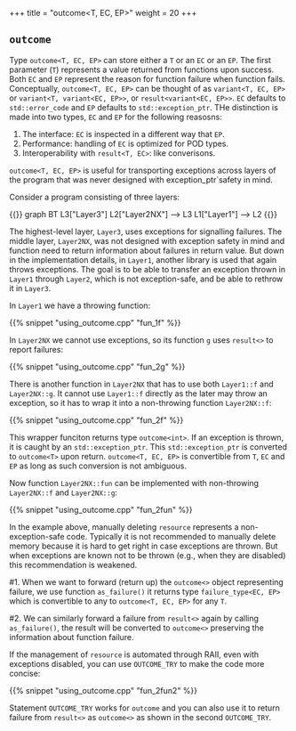 +++
title = "outcome<T, EC, EP>"
weight = 20
+++

## `outcome`

Type `outcome<T, EC, EP>` can store either a `T` or an `EC` or an `EP`.
The first parameter (`T`) represents a value returned from functions upon success.
Both `EC` and `EP` represent the reason for function failure when function fails.
Conceptually, `outcome<T, EC, EP>` can be thought of as `variant<T, EC, EP>` or `variant<T, variant<EC, EP>>`, or `result<variant<EC, EP>>`.
`EC` defaults to `std::error_code` and `EP` defaults to `std::exception_ptr`. THe distinction is made into two types, `EC` and `EP` for the following reasosns:

1. The interface: `EC` is inspected in a different way that `EP`.
2. Performance: handling of `EC` is optimized for POD types.
3. Interoperability with `result<T, EC>`: like converisons.


`outcome<T, EC, EP>` is useful for transporting exceptions across layers of the program that was never designed with exception_ptr`safety in mind.

Consider a program consisting of three layers:

{{<mermaid>}}
graph BT
    L3["Layer3"]
    L2["Layer2NX"] --> L3
    L1["Layer1"] --> L2
{{</mermaid>}}
  
The highest-level layer, `Layer3`, uses exceptions for signalling failures. The middle layer, `Layer2NX`,
was not designed with exception safety in mind and function need to return information about failures in return value.
But down in the implementation details, in `Layer1`, another library is used that again throws exceptions. The goal is
to be able to transfer an exception thrown in `Layer1` through `Layer2`, which is not exception-safe, and be able to rethrow it in `Layer3`.

In `Layer1` we have a throwing function:

{{% snippet "using_outcome.cpp" "fun_1f" %}}  

In `Layer2NX` we cannot use exceptions, so its function `g` uses `result<>` to report failures:

{{% snippet "using_outcome.cpp" "fun_2g" %}} 

There is another function in `Layer2NX` that has to use both `Layer1::f` and `Layer2NX::g`.
It cannot use `Layer1::f` directly as the later may throw an exception, so it has to wrap it into a non-throwing function `Layer2NX::f`:

{{% snippet "using_outcome.cpp" "fun_2f" %}}

This wrapper funciton returns type `outcome<int>`. If an exception is thrown, it is caught by an `std::exception_ptr`. This `std::exception_ptr` is converted to `outcome<T>` upon return.
`outcome<T, EC, EP>` is convertible from `T`, `EC` and `EP` as long as such conversion is not ambiguous.


Now function `Layer2NX::fun` can be implemented with non-throwing `Layer2NX::f` and `Layer2NX::g`:

{{% snippet "using_outcome.cpp" "fun_2fun" %}}

In the example above, manually deleting `resource` represents a non-exception-safe code.
Typically it is not recommended to manually delete memory because it is hard to get right in case exceptions are thrown.
But when exceptions are known not to be thrown (e.g., when they are disabled) this recommendation is weakened.

#1. When we want to forward (return up) the `outcome<>` object representing failure, we use function `as_failure()` it returns type `failure_type<EC, EP>` which is convertible to any to `outcome<T, EC, EP>` for any `T`.

#2. We can similarly forward a failure from `result<>` again by calling `as_failure()`, the result will be converted to `outcome<>` preserving the information about function failure.

If the management of `resource` is automated through RAII, even with exceptions disabled, you can use `OUTCOME_TRY` to make the code more concise:

{{% snippet "using_outcome.cpp" "fun_2fun2" %}}  

Statement `OUTCOME_TRY` works for `outcome` and you can also use it to return failure from `result<>` as `outcome<>` as shown in the second `OUTCOME_TRY`.